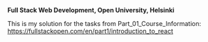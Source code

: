 **Full Stack Web Development, Open University, Helsinki**

This is my solution for the tasks from Part_01_Course_Information: https://fullstackopen.com/en/part1/introduction_to_react
